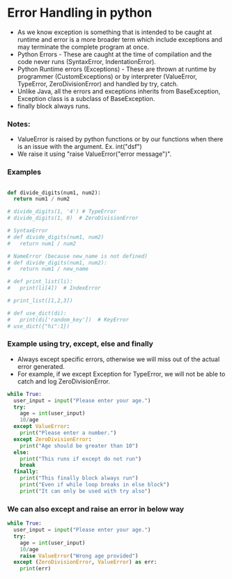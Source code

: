 # Error Handling in python
- As we know exception is something that is intended to be caught at runtime and error is a more broader term which include exceptions and may terminate the complete program at once.
- Python Errors - These are caught at the time of compilation and the code never runs (SyntaxError, IndentationError).
- Python Runtime errors (Exceptions) - These are thrown at runtime by programmer (CustomExceptions) or by interpreter (ValueError, TypeError, ZeroDivisionError) and handled by try, catch.
- Unlike Java, all the errors and exceptions inherits from BaseException, Exception class is a subclass of BaseException.
- finally block always runs.
### Notes:
- ValueError is raised by python functions or by our functions when there is an issue with the argument. Ex. int("dsf")
- We raise it using "raise ValueError("error message")".
### Examples
```python

def divide_digits(num1, num2):
  return num1 / num2

# divide_digits(1, '4') # TypeError
# divide_digits(1, 0)  # ZeroDivisionError

# SyntaxError
# def divide_digits(num1, num2)
#   return num1 / num2

# NameError (because new_name is not defined)
# def divide_digits(num1, num2):
#   return num1 / new_name

# def print_list(li):
#   print(li[4])  # IndexError

# print_list([1,2,3])

# def use_dict(di):
#   print(di['random_key'])  # KeyError
# use_dict({"hi":1})  
```
### Example using try, except, else and finally
- Always except specific errors, otherwise we will miss out of the actual error generated.
- For example, if we except Exception for TypeError, we will not be able to catch and log ZeroDivisionError.
```python
while True:
  user_input = input("Please enter your age.")
  try:
    age = int(user_input)
    10/age
  except ValueError:
    print("Please enter a number.")
  except ZeroDivisionError:
    print("Age should be greater than 10")
  else:
    print("This runs if except do not run")
    break
  finally:
    print("This finally block always run")
    print("Even if while loop breaks in else block")
    print("It can only be used with try also")
```
### We can also except and raise an error in below way
```python
while True:
  user_input = input("Please enter your age.")
  try:
    age = int(user_input)
    10/age
    raise ValueError("Wrong age provided")
  except (ZeroDivisionError, ValueError) as err:
    print(err)
```
